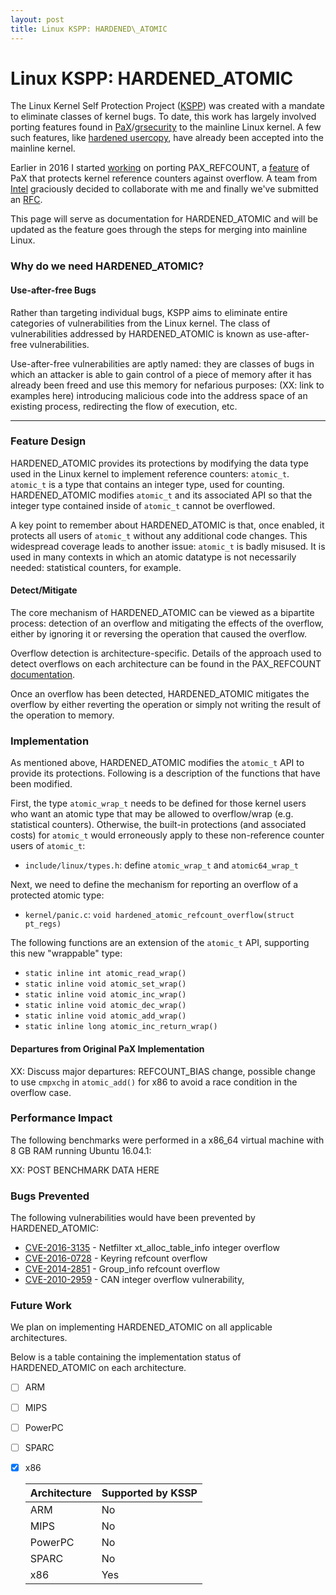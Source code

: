 ```yaml
---
layout: post
title: Linux KSPP: HARDENED\_ATOMIC
---
```


# Linux KSPP: HARDENED\_ATOMIC
The Linux Kernel Self Protection Project
([KSPP](http://kernsec.org/wiki/index.php/Kernel_Self_Protection_Project)) was
created with a mandate to eliminate classes of kernel bugs.  To date, this work
has largely involved porting features found in
[PaX](https://pax.grsecurity.net/)/[grsecurity](https://grsecurity.net/) to the
mainline Linux kernel.  A few such features, like
[hardened usercopy](https://www.lwn.net), have already been accepted into the
mainline kernel.  

Earlier in 2016 I started [working](https://lwn.net/Articles/668724/) on porting
PAX_REFCOUNT, a
[feature](https://forums.grsecurity.net/viewtopic.php?f=7&t=4173) of PaX that
protects kernel reference counters against overflow.  A team from
[Intel](http://www.0org.org) graciously decided to collaborate with me and
finally we've submitted an [RFC](https://lwn.net/Articles/702640/).  

This page will serve as documentation for HARDENED\_ATOMIC and will be updated
as the feature goes through the steps for merging into mainline Linux.  

### Why do we need HARDENED\_ATOMIC?

#### Use-after-free Bugs
Rather than targeting individual bugs, KSPP aims to eliminate entire categories
of vulnerabilities from the Linux kernel.  The class of vulnerabilities
addressed by HARDENED\_ATOMIC is known as use-after-free vulnerabilities.

Use-after-free vulnerabilities are aptly named: they are classes of bugs in
which an attacker is able to gain control of a piece of memory after it has
already been freed and use this memory for nefarious purposes:
(XX: link to examples here)
introducing malicious code into the address space of an existing process,
redirecting the flow of execution, etc.


---
### Feature Design
HARDENED\_ATOMIC provides its protections by modifying the data type used
in the Linux kernel to implement reference counters: `atomic_t`.  `atomic_t`
is a type that contains an integer type, used for counting.  HARDENED\_ATOMIC
modifies `atomic_t` and its associated API so that the integer type contained
inside of `atomic_t` cannot be overflowed.     

A key point to remember about HARDENED\_ATOMIC is that, once enabled, it protects
all users of `atomic_t` without any additional code changes.  This widespread
coverage leads to another issue: `atomic_t` is badly misused.  It is used in
many contexts in which an atomic datatype is not necessarily needed: statistical
counters, for example.    

#### Detect/Mitigate
The core mechanism of HARDENED\_ATOMIC can be viewed as a bipartite process:
detection of an overflow and mitigating the effects of the overflow, either by
ignoring it or reversing the operation that caused the overflow.  

Overflow detection is architecture-specific.  Details of the approach
used to detect overflows on each architecture can be found in the PAX_REFCOUNT
[documentation](https://forums.grsecurity.net/viewtopic.php?f=7&t=4173#INTERNALS).

Once an overflow has been detected, HARDENED\_ATOMIC mitigates the overflow by
either reverting the operation or simply not writing the result of the operation
to memory.

### Implementation
As mentioned above, HARDENED\_ATOMIC modifies the `atomic_t` API to provide its
protections.  Following is a description of the functions that have been
modified.

First, the type `atomic_wrap_t` needs to be defined for those kernel users who want an atomic type that may be allowed to overflow/wrap (e.g. statistical counters).  Otherwise, the built-in protections (and associated costs) for `atomic_t` would erroneously apply to these non-reference counter users of `atomic_t`:

* `include/linux/types.h`: define `atomic_wrap_t` and `atomic64_wrap_t`

Next, we need to define the mechanism for reporting an overflow of a protected atomic type:

* `kernel/panic.c`: `void hardened_atomic_refcount_overflow(struct pt_regs)`

The following functions are an extension of the `atomic_t` API, supporting this new "wrappable" type:

- `static inline int atomic_read_wrap()`
- `static inline void atomic_set_wrap()`
- `static inline void atomic_inc_wrap()`
- `static inline void atomic_dec_wrap()`
- `static inline void atomic_add_wrap()`
- `static inline long atomic_inc_return_wrap()`

#### Departures from Original PaX Implementation
XX: Discuss major departures: REFCOUNT_BIAS change, possible change
to use `cmpxchg` in `atomic_add()` for x86 to avoid a race
condition in the overflow case.  

### Performance Impact
The following benchmarks were performed in a x86_64 virtual machine with 8 GB
RAM running Ubuntu 16.04.1:

XX: POST BENCHMARK DATA HERE

### Bugs Prevented
The following vulnerabilities would have been prevented by HARDENED\_ATOMIC:
- [CVE-2016-3135](https://www.cve.mitre.org/cgi-bin/cvename.cgi?name=2016-3135) - Netfilter xt_alloc_table_info integer overflow
- [CVE-2016-0728](https://www.cve.mitre.org/cgi-bin/cvename.cgi?name=2016-0728) - Keyring refcount overflow
- [CVE-2014-2851](https://cve.mitre.org/cgi-bin/cvename.cgi?name=CVE-2014-2851) - Group_info refcount overflow
- [CVE-2010-2959](https://cve.mitre.org/cgi-bin/cvename.cgi?name=CVE-2010-2959) - CAN integer overflow vulnerability,

### Future Work
We plan on implementing HARDENED\_ATOMIC on all applicable architectures.  

Below is a table containing the implementation status of HARDENED\_ATOMIC on each
architecture.  

- [ ] ARM
- [ ] MIPS
- [ ] PowerPC
- [ ] SPARC
- [x] x86

  Architecture | Supported by KSSP
  ------------ | -----------------
  ARM  | No
  MIPS | No  
  PowerPC | No
  SPARC | No
  x86 | Yes
